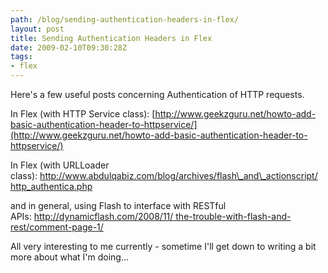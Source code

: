 ```yaml
---
path: /blog/sending-authentication-headers-in-flex/
layout: post
title: Sending Authentication Headers in Flex
date: 2009-02-10T09:30:28Z
tags:
- flex
---
```


Here's a few useful posts concerning Authentication of HTTP requests.

In Flex (with HTTP Service class): [http://www.geekzguru.net/howto-add-basic-authentication-header-to-httpservice/](http://www.geekzguru.net/howto-add-basic-authentication-header-to-httpservice/)

In Flex (with URLLoader class): [http://www.abdulqabiz.com/blog/archives/flash\_and\_actionscript/ http_authentica.php](http://www.abdulqabiz.com/blog/archives/flash_and_actionscript/http_authentica.php)

and in general, using Flash to interface with RESTful APIs: [http://dynamicflash.com/2008/11/ the-trouble-with-flash-and-rest/comment-page-1/](http://dynamicflash.com/2008/11/the-trouble-with-flash-and-rest/comment-page-1/)

All very interesting to me currently - sometime I'll get down to writing a bit more about what I'm doing...